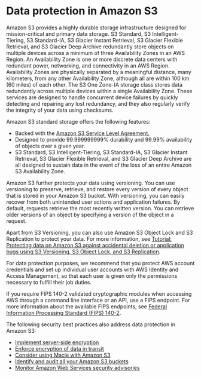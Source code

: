 # Data protection in Amazon S3<a name="DataDurability"></a>

Amazon S3 provides a highly durable storage infrastructure designed for mission\-critical and primary data storage\. S3 Standard, S3 Intelligent\-Tiering, S3 Standard\-IA, S3 Glacier Instant Retrieval, S3 Glacier Flexible Retrieval, and S3 Glacier Deep Archive redundantly store objects on multiple devices across a minimum of three Availability Zones in an AWS Region\. An Availability Zone is one or more discrete data centers with redundant power, networking, and connectivity in an AWS Region\. Availability Zones are physically separated by a meaningful distance, many kilometers, from any other Availability Zone, although all are within 100 km \(60 miles\) of each other\. The S3 One Zone\-IA storage class stores data redundantly across multiple devices within a single Availability Zone\. These services are designed to handle concurrent device failures by quickly detecting and repairing any lost redundancy, and they also regularly verify the integrity of your data using checksums\.

Amazon S3 standard storage offers the following features: 
+ Backed with the [Amazon S3 Service Level Agreement\.](https://aws.amazon.com/s3/sla/)
+ Designed to provide 99\.999999999% durability and 99\.99% availability of objects over a given year\.
+ S3 Standard, S3 Intelligent\-Tiering, S3 Standard\-IA, S3 Glacier Instant Retrieval, S3 Glacier Flexible Retrieval, and S3 Glacier Deep Archive are all designed to sustain data in the event of the loss of an entire Amazon S3 Availability Zone\.

Amazon S3 further protects your data using versioning\. You can use versioning to preserve, retrieve, and restore every version of every object that is stored in your Amazon S3 bucket\. With versioning, you can easily recover from both unintended user actions and application failures\. By default, requests retrieve the most recently written version\. You can retrieve older versions of an object by specifying a version of the object in a request\. 

Apart from S3 Versioning, you can also use Amazon S3 Object Lock and S3 Replication to protect your data\. For more information, see [Tutorial: Protecting data on Amazon S3 against accidental deletion or application bugs using S3 Versioning, S3 Object Lock, and S3 Replication](http://aws.amazon.com/getting-started/hands-on/protect-data-on-amazon-s3/?ref=docs_gateway/amazons3/DataDurability.html)\.

For data protection purposes, we recommend that you protect AWS account credentials and set up individual user accounts with AWS Identity and Access Management, so that each user is given only the permissions necessary to fulfill their job duties\.

If you require FIPS 140\-2 validated cryptographic modules when accessing AWS through a command line interface or an API, use a FIPS endpoint\. For more information about the available FIPS endpoints, see [Federal Information Processing Standard \(FIPS\) 140\-2](http://aws.amazon.com/compliance/fips/)\.

The following security best practices also address data protection in Amazon S3:
+ [Implement server-side encryption](security-best-practices.md#server-side)
+ [Enforce encryption of data in transit](security-best-practices.md#transit)
+ [Consider using Macie with Amazon S3](security-best-practices.md#macie)
+ [Identify and audit all your Amazon S3 buckets](security-best-practices.md#audit)
+ [Monitor Amazon Web Services security advisories](security-best-practices.md#advisories)